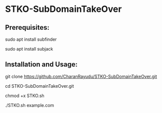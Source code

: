 # STKO-SubDomainTakeOver


## Prerequisites:

sudo apt install subfinder

sudo apt install subjack 



## Installation and Usage:

git clone https://github.com/CharanRayudu/STKO-SubDomainTakeOver.git

cd STKO-SubDomainTakeOver.git

chmod +x STKO.sh

./STKO.sh example.com

